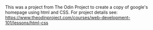 This was a project from The Odin Project to create a copy of google's homepage using html and CSS. 
For project details see:
https://www.theodinproject.com/courses/web-development-101/lessons/html-css